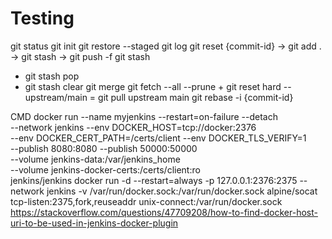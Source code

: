# Testing
git status
git init 
git restore --staged 
git log 
git reset {commit-id} -> git add . -> git stash -> git push -f
git stash 
 - git stash pop 
 - git stash clear 
git merge 
git fetch --all --prune + git reset hard --upstream/main = git pull upstream main
git rebase -i {commit-id} 


CMD
docker run --name myjenkins --restart=on-failure --detach \
  --network jenkins --env DOCKER_HOST=tcp://docker:2376 \
  --env DOCKER_CERT_PATH=/certs/client --env DOCKER_TLS_VERIFY=1 \
  --publish 8080:8080 --publish 50000:50000 \
  --volume jenkins-data:/var/jenkins_home \
  --volume jenkins-docker-certs:/certs/client:ro \
  jenkins/jenkins
docker run -d --restart=always -p 127.0.0.1:2376:2375 --network jenkins -v /var/run/docker.sock:/var/run/docker.sock alpine/socat tcp-listen:2375,fork,reuseaddr unix-connect:/var/run/docker.sock
https://stackoverflow.com/questions/47709208/how-to-find-docker-host-uri-to-be-used-in-jenkins-docker-plugin